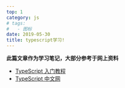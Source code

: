 ```yaml
---
top: 1
category: js
# tags:
#   - 图标
date: 2019-05-30
title: typescript学习!
---
```

**此篇文章作为学习笔记，大部分参考于网上资料**
- [TypeScript 入门教程]()
- [TypeScript 中文网]()
## 